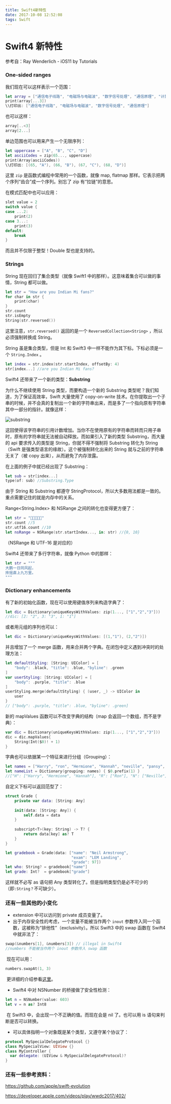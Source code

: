 ```yaml
---
title: Swift4新特性
date: 2017-10-08 12:52:08
tags: Swift
---
```


# Swift4 新特性

参考自：Ray Wenderlich - iOS11 by Tutorials

### One-sided ranges

我们现在可以这样表示一个范围：

```swift
let array = ["通信电子线路", "电磁场与电磁波", "数字信号处理", "通信原理", "计算机网络"]
print(array[...3])
\\打印出: ["通信电子线路", "电磁场与电磁波", "数字信号处理", "通信原理"]
```

也可以这样：

```swift
array[..<3]
array[2...]
```

单边范围也可以用来产生一个无限序列：

```swift
let uppercase = ["A", "B", "C", "D"]
let asciiCodes = zip(65..., uppercase)
print(Array(asciiCodes))
\\打印出: [(65, "A"), (66, "B"), (67, "C"), (68, "D")]
```

这里 `zip` 是函数式编程中常用的一个函数，就像 map, flatmap 那样。它表示把两个序列“齿合”成一个序列。别忘了 zip 有“拉链”的意思。

在模式匹配中也可以应用：

```swift
slet value = 2
switch value {
case ...2:
    print(2)
case 3...:
    print(3)
default:
    break
}
```

而且并不仅限于整型！Double 型也是支持的。

### Strings

String 现在回归了集合类型（就像 Swift1 中的那样）。这意味着集合可以做的事情，String 都可以做。

```swift
let str = "How are you Indian Mi fans?"
for char in str {
    print(char)
}
str.count
str.isEmpty
String(str.reversed())
```

这里注意，`str.reversed()` 返回的是一个 `ReversedCollection<String>` ，所以必须强制转换成 String。

String 虽是集合类型，但是 Int 和 Swift3 中一样不能作为其下标。下标必须是一个 `String.Index` 。

```swift
let index = str.index(str.startIndex, offsetBy: 4)
str[index...] //are you Indian Mi fans?
```

Swift4 还带来了一个新的类型：**Substring**

为什么不继续使用 String 类型，而要构造一个新的 Substring 类型呢？我们知道，为了保证高效率，Swift 大量使用了 copy-on-write 技术。在你提取出一个子串的时候，并不会真的复制出一个新的字符串出来，而是多了一个指向原有字符串其中一部分的指针。就像这样：

![substring](/img/Swift4新特性/substring.png)

这回使得该字符串的引用计数增加。当你不在使用原有的字符串而转而只用子串时，原有的字符串就无法被自动释放。而如果引入了新的类型 Substring，而大量的 api 要求传入的类型是 String，你就不得不强制将 Substring 转化为 String（Swift 是强类型语言的缘故）。这个被强制转化出来的 String 就与之前的字符串无关了（被 copy 出来），从而避免了内存泄露。

在上面的例子中就已经出现了 Substring：

```swift
let sub = str[index...]
type(of: sub) //Substring.Type
```

由于 String 和 Substring 都遵守 StringProtocol，所以大多数用法都是一致的。重点需要记住的就是内存中的关系。

Range<String.Index> 和 NSRange 之间的转化也变得更方便了：

```swift
let str = "🙈🙉🙊🐵🐒"
str.count //5
str.utf16.count //10
let nsRange = NSRange(str.startIndex..., in: str) //{0, 10}
```

（NSRange 和 UTF-16 是对应的）

Swift4 还带来了多行字符串，就像 Python 中的那样：

```swift
let str = """
大鹏一日同风起，
抟摇直上九万里。
"""
```

### Dictionary enhancements

有了新的初始化函数，现在可以使用键值序列来构造字典了：

```swift
let dic = Dictionary(uniqueKeysWithValues: zip(1..., ["1","2","3"]))
//dic: [2: "2", 3: "3", 1: "1"]
```

或者用元组的序列也可以：

```swift
let dic = Dictionary(uniqueKeysWithValues: [(1,"1"), (2,"2")])
```

并且增加了一个 merge 函数，用来合并两个字典。在闭包中定义遇到冲突时的处理方法：

```swift
let defaultStyling: [String: UIColor] = [
    "body": .black, "title": .blue, "byline": .green
]
var userStyling: [String: UIColor] = [
    "body": .purple, "title": .blue
]
userStyling.merge(defaultStyling) { (user, _) -> UIColor in
    user
}
// ["body": .purple, "title": .blue, "byline": .green]
```

新的 mapValues 函数可以不改变字典的结构（map 会返回一个数组，而不是字典）：

```swift
var dic = Dictionary(uniqueKeysWithValues: zip(1..., ["1","2","3"]))
dic = dic.mapValues{
    String(Int($0)! + 1)
}
```

字典也可以依据某一个特征来进行分组（Grouping）：

```swift
let names = ["Harry", "ron", "Hermione", "Hannah", "neville", "pansy", "Padma"].map { $0.capitalized } //大写
let nameList = Dictionary(grouping: names) { $0.prefix(1) }
//["H": ["Harry", "Hermione", "Hannah"], "R": ["Ron"], "N": ["Neville"], "P": ["Pansy", "Padma"]]
```

自定义下标可以返回范型了：

```swift
struct Grade {
    private var data: [String: Any]
    
    init(data: [String: Any]) {
        self.data = data
    }
    
    subscript<T>(key: String) -> T? {
        return data[key] as? T
    }
}

let gradebook = Grade(data: ["name": "Neil Armstrong",
                             "exam": "LEM Landing",
                             "grade": 97])
let who: String? = gradebook["name"]
let grade: Int?  = gradebook["grade"]
```

这样就不必写 as 语句把 Any 类型转化了。但是指明类型仍是必不可少的（即`:String？`不可缺少）。

### 还有一些其他的小变化

- extension 中可以访问到 private 成员变量了。
- 出于内存安全性的考虑，一个变量不能被当作两个 `inout` 参数传入同一个函数，这被称为“排他性”（exclusivity）。所以 Swift3 中的 swap 函数在 Swift4 中就非法了：

```swift
swap(&numbers[1], &numbers[3]) // illegal in Swift4
//numbers 不能被当作两个 inout 参数传入 swap 函数
```

​	现在可以用：

```swift
numbers.swapAt(1, 3)
```

​	更详细的介绍参看[这里](https://github.com/apple/swift-evolution/blob/master/proposals/0173-swap-indices.md)。

- Swift4 中对 NSNumber 的桥接做了安全性检测：

```swift
let n = NSNumber(value: 603)
let v = n as? Int8
```

​	在 Swift3 中，会出现一个不正确的值。而现在会是 nil 了。也可以用 is 语句来判断是否可以转换。

- 可以具体指明一个对象既是某个类型，又遵守某个协议了：

```swift
protocol MySpecialDelegateProtocol {}
class MySpecialView: UIView {}
class MyController {
  var delegate: (UIView & MySpecialDelegateProtocol)?
}
```

### 还有一些参考资料：

https://github.com/apple/swift-evolution

https://developer.apple.com/videos/play/wwdc2017/402/